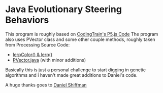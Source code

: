 # Java Evolutionary Steering Behaviors


This program is roughly based on [CodingTrain's P5.js Code](https://github.com/shiffman/NOC-S17-2-Intelligence-Learning/tree/master/week2-evolution/01_evolve_steering)
The program also uses PVector class and some other couple methods, roughly taken from Processing Source Code:
- [lerpColor() & lerp()](https://github.com/processing/processing/blob/master/core/src/processing/core/PGraphics.java)
- [PVector.java](https://github.com/processing/processing/blob/master/core/src/processing/core/PVector.java) (with minor additions)

Basically this is just a personal challenge to start digging in genetic algorithms and i haven't made great additions to Daniel's code.

A huge thanks goes to [Daniel Shiffman](https://github.com/shiffman)